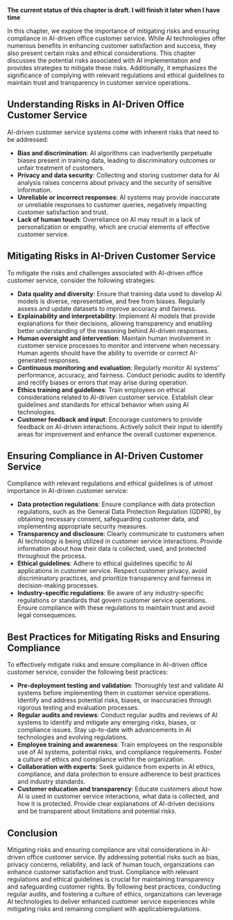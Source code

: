 **The current status of this chapter is draft. I will finish it later when I have time**

In this chapter, we explore the importance of mitigating risks and ensuring compliance in AI-driven office customer service. While AI technologies offer numerous benefits in enhancing customer satisfaction and success, they also present certain risks and ethical considerations. This chapter discusses the potential risks associated with AI implementation and provides strategies to mitigate these risks. Additionally, it emphasizes the significance of complying with relevant regulations and ethical guidelines to maintain trust and transparency in customer service operations.

Understanding Risks in AI-Driven Office Customer Service
--------------------------------------------------------

AI-driven customer service systems come with inherent risks that need to be addressed:

* **Bias and discrimination**: AI algorithms can inadvertently perpetuate biases present in training data, leading to discriminatory outcomes or unfair treatment of customers.
* **Privacy and data security**: Collecting and storing customer data for AI analysis raises concerns about privacy and the security of sensitive information.
* **Unreliable or incorrect responses**: AI systems may provide inaccurate or unreliable responses to customer queries, negatively impacting customer satisfaction and trust.
* **Lack of human touch**: Overreliance on AI may result in a lack of personalization or empathy, which are crucial elements of effective customer service.

Mitigating Risks in AI-Driven Customer Service
----------------------------------------------

To mitigate the risks and challenges associated with AI-driven office customer service, consider the following strategies:

* **Data quality and diversity**: Ensure that training data used to develop AI models is diverse, representative, and free from biases. Regularly assess and update datasets to improve accuracy and fairness.
* **Explainability and interpretability**: Implement AI models that provide explanations for their decisions, allowing transparency and enabling better understanding of the reasoning behind AI-driven responses.
* **Human oversight and intervention**: Maintain human involvement in customer service processes to monitor and intervene when necessary. Human agents should have the ability to override or correct AI-generated responses.
* **Continuous monitoring and evaluation**: Regularly monitor AI systems' performance, accuracy, and fairness. Conduct periodic audits to identify and rectify biases or errors that may arise during operation.
* **Ethics training and guidelines**: Train employees on ethical considerations related to AI-driven customer service. Establish clear guidelines and standards for ethical behavior when using AI technologies.
* **Customer feedback and input**: Encourage customers to provide feedback on AI-driven interactions. Actively solicit their input to identify areas for improvement and enhance the overall customer experience.

Ensuring Compliance in AI-Driven Customer Service
-------------------------------------------------

Compliance with relevant regulations and ethical guidelines is of utmost importance in AI-driven customer service:

* **Data protection regulations**: Ensure compliance with data protection regulations, such as the General Data Protection Regulation (GDPR), by obtaining necessary consent, safeguarding customer data, and implementing appropriate security measures.
* **Transparency and disclosure**: Clearly communicate to customers when AI technology is being utilized in customer service interactions. Provide information about how their data is collected, used, and protected throughout the process.
* **Ethical guidelines**: Adhere to ethical guidelines specific to AI applications in customer service. Respect customer privacy, avoid discriminatory practices, and prioritize transparency and fairness in decision-making processes.
* **Industry-specific regulations**: Be aware of any industry-specific regulations or standards that govern customer service operations. Ensure compliance with these regulations to maintain trust and avoid legal consequences.

Best Practices for Mitigating Risks and Ensuring Compliance
-----------------------------------------------------------

To effectively mitigate risks and ensure compliance in AI-driven office customer service, consider the following best practices:

* **Pre-deployment testing and validation**: Thoroughly test and validate AI systems before implementing them in customer service operations. Identify and address potential risks, biases, or inaccuracies through rigorous testing and evaluation processes.
* **Regular audits and reviews**: Conduct regular audits and reviews of AI systems to identify and mitigate any emerging risks, biases, or compliance issues. Stay up-to-date with advancements in AI technologies and evolving regulations.
* **Employee training and awareness**: Train employees on the responsible use of AI systems, potential risks, and compliance requirements. Foster a culture of ethics and compliance within the organization.
* **Collaboration with experts**: Seek guidance from experts in AI ethics, compliance, and data protection to ensure adherence to best practices and industry standards.
* **Customer education and transparency**: Educate customers about how AI is used in customer service interactions, what data is collected, and how it is protected. Provide clear explanations of AI-driven decisions and be transparent about limitations and potential risks.

Conclusion
----------

Mitigating risks and ensuring compliance are vital considerations in AI-driven office customer service. By addressing potential risks such as bias, privacy concerns, reliability, and lack of human touch, organizations can enhance customer satisfaction and trust. Compliance with relevant regulations and ethical guidelines is crucial for maintaining transparency and safeguarding customer rights. By following best practices, conducting regular audits, and fostering a culture of ethics, organizations can leverage AI technologies to deliver enhanced customer service experiences while mitigating risks and remaining compliant with applicableregulations.
